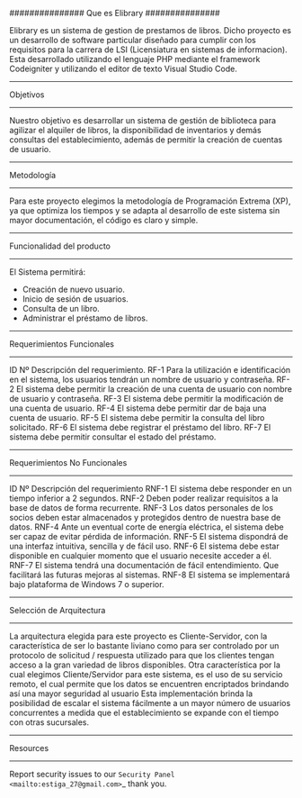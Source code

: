 ###############
Que es Elibrary
###############

Elibrary es un sistema de gestion de prestamos de libros.
Dicho proyecto es un desarrollo de software particular diseñado para cumplir con los requisitos para la carrera de LSI (Licensiatura en sistemas de informacion).
Esta desarrollado utilizando el lenguaje PHP mediante el framework Codeigniter y utilizando el editor de texto Visual Studio Code.

---

Objetivos

---

Nuestro objetivo es desarrollar un sistema de gestión de biblioteca para agilizar el alquiler de libros, la disponibilidad de inventarios y demás consultas del establecimiento, además de permitir la creación de cuentas de usuario.

---

Metodología

---

Para este proyecto elegimos la metodología de Programación Extrema (XP), ya que optimiza los tiempos y se adapta al desarrollo de este sistema sin mayor documentación, el código es claro y simple.

---

Funcionalidad del producto

---

El Sistema permitirá:

- Creación de nuevo usuario.
- Inicio de sesión de usuarios.
- Consulta de un libro.
- Administrar el préstamo de libros.

---

Requerimientos Funcionales

---

ID Nº Descripción del requerimiento.
RF-1 Para la utilización e identificación en el sistema, los usuarios tendrán un nombre de usuario y contraseña.
RF-2 El sistema debe permitir la creación de una cuenta de usuario con nombre de usuario y contraseña.
RF-3 El sistema debe permitir la modificación de una cuenta de usuario.
RF-4 El sistema debe permitir dar de baja una cuenta de usuario.
RF-5 El sistema debe permitir la consulta del libro solicitado.
RF-6 El sistema debe registrar el préstamo del libro.
RF-7 El sistema debe permitir consultar el estado del préstamo.

---

Requerimientos No Funcionales

---

ID Nº Descripción del requerimiento
RNF-1 El sistema debe responder en un tiempo inferior a 2 segundos.
RNF-2 Deben poder realizar requisitos a la base de datos de forma recurrente.
RNF-3 Los datos personales de los socios deben estar almacenados y protegidos dentro de nuestra base de datos.
RNF-4 Ante un eventual corte de energía eléctrica, el sistema debe ser capaz de evitar pérdida de información.
RNF-5 El sistema dispondrá de una interfaz intuitiva, sencilla y de fácil uso.
RNF-6 El sistema debe estar disponible en cualquier momento que el usuario necesite acceder a él.
RNF-7 El sistema tendrá una documentación de fácil entendimiento. Que facilitará las futuras mejoras al sistemas.
RNF-8 El sistema se implementará bajo plataforma de Windows 7 o superior.

---

Selección de Arquitectura

---

La arquitectura elegida para este proyecto es Cliente-Servidor, con la característica de ser lo bastante liviano como para ser controlado por un protocolo de solicitud / respuesta utilizado para que los clientes tengan acceso a la gran variedad de libros disponibles.
Otra característica por la cual elegimos Cliente/Servidor para este sistema, es el uso de su servicio remoto, el cual permite que los datos se encuentren encriptados brindando así una mayor seguridad al usuario
Esta implementación brinda la posibilidad de escalar el sistema fácilmente a un mayor número de usuarios concurrentes a medida que el establecimiento se expande con el tiempo con otras sucursales.

---

Resources

---

Report security issues to our `Security Panel <mailto:estiga_27@gmail.com>`\_
thank you.
